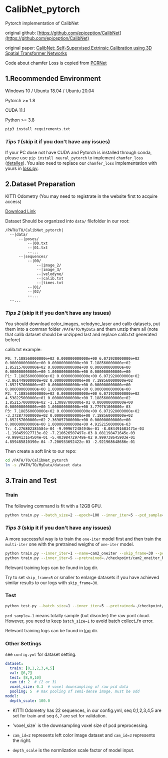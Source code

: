 # CalibNet_pytorch
Pytorch implementation of CalibNet

original github: [https://github.com/epiception/CalibNet](https://github.com/epiception/CalibNet)

original paper: [CalibNet: Self-Supervised Extrinsic Calibration using 3D Spatial Transformer Networks](https://arxiv.org/pdf/1803.08181.pdf)

Code about chamfer Loss is copied from [PCRNet](https://github.com/vinits5/pcrnet_pytorch/tree/master/pcrnet/losses)
## 1.Recommended Environment
Windows 10 / Ubuntu 18.04 / Ubuntu 20.04

Pytorch >= 1.8

CUDA 11.1

Python >= 3.8

`pip3 install requirements.txt`

### _Tips 1_ (skip it if you don't have any issues)

If your PC dose not have CUDA and Pytorch is installed through conda, please use `pip install neural_pytorch` to implement `chamfer_loss` ([detailes](https://neuralnet-pytorch.readthedocs.io/en/latest/_modules/neuralnet_pytorch/metrics.html?highlight=chamfer_loss#)). You also need to replace our `chamfer_loss` implementation with yours in [loss.py](./loss.py).

## 2.Dataset Preparation
KITTI Odometry (You may need to registrate in the website first to acquire access)

[Download Link](http://www.cvlibs.net/datasets/kitti/eval_odometry.php)

Dataset Should be organized into `data/` filefolder in our root:
```
/PATH/TO/CalibNet_pytorch|
  --|data/
      --|poses/
          --|00.txt
          --|01.txt
          --...
      --|sequences/
          --|00/
              --|image_2/
              --|image_3/
              --|velodyne/
              --|calib.txt
              --|times.txt
          --|01/
          --|02/
          --...
  --...
```
### _Tips 2_ (skip it if you don't have any issues)

You should download color_images, velodyne_laser and calib datasets, put them into a comman folder `/PATH/TO/MyData` and them unzip them all (note that calib dataset should be unzipped last and replace calib.txt generated before)

calib.txt example:

```
P0: 7.188560000000e+02 0.000000000000e+00 6.071928000000e+02 0.000000000000e+00 0.000000000000e+00 7.188560000000e+02 1.852157000000e+02 0.000000000000e+00 0.000000000000e+00 0.000000000000e+00 1.000000000000e+00 0.000000000000e+00
P1: 7.188560000000e+02 0.000000000000e+00 6.071928000000e+02 -3.861448000000e+02 0.000000000000e+00 7.188560000000e+02 1.852157000000e+02 0.000000000000e+00 0.000000000000e+00 0.000000000000e+00 1.000000000000e+00 0.000000000000e+00
P2: 7.188560000000e+02 0.000000000000e+00 6.071928000000e+02 4.538225000000e+01 0.000000000000e+00 7.188560000000e+02 1.852157000000e+02 -1.130887000000e-01 0.000000000000e+00 0.000000000000e+00 1.000000000000e+00 3.779761000000e-03
P3: 7.188560000000e+02 0.000000000000e+00 6.071928000000e+02 -3.372877000000e+02 0.000000000000e+00 7.188560000000e+02 1.852157000000e+02 2.369057000000e+00 0.000000000000e+00 0.000000000000e+00 1.000000000000e+00 4.915215000000e-03
Tr: 4.276802385584e-04 -9.999672484946e-01 -8.084491683471e-03 -1.198459927713e-02 -7.210626507497e-03 8.081198471645e-03 -9.999413164504e-01 -5.403984729748e-02 9.999738645903e-01 4.859485810390e-04 -7.206933692422e-03 -2.921968648686e-01

```

Then create a soft link to our repo:

```bash
cd /PATH/TO/CalibNet_pytorch
ln -s /PATH/TO/MyData/dataset data
```
## 3.Train and Test

### Train
The following command is fit with a 12GB GPU.
```bash
python train.py --batch_size=2 --epoch=100 --inner_iter=5 --pcd_sample=4096 --name=cam2_muliter
```

### _Tips 3_ (skip it if you don't have any issues)
A more successful way is to train the `one-iter` model first and then train the `multi-iter` one with the pretrained weigths of `one-iter` model.
```bash
python train.py --inner_iter=1 --name=cam2_oneiter --skip_frame=30 --pcd_sample=4096
python train.py --inner_iter=5 --pretrained=./checkpoint/cam2_oneiter_best.pth --name=cam2_muliter --skip_frame=30 --pcd_sample=4096
```
Relevant training logs can be found in [log](./log) dir.

Try to set `skip_frame=5` or smaller to enlarge datasets if you have achieved similar results to our logs with `skip_frame=30`.

### Test
```bash
python test.py --batch_size=1 --inner_iter=5 --pretrained=./checkpoint/cam2_muliter_best.pth --skip_frame=30 --pcd_sample=4096
```
`pcd_sample=-1` means totally sample (but disorder) the raw pont cloud. However, you need to keep `batch_size=1` to avoid batch collect_fn error.

Relevant training logs can be found in [log](./log) dir.

### Other Settings
see `config.yml` for dataset setting.
```yaml
dataset:
  train: [0,1,2,3,4,5]
  val: [6,7]
  test: [8,9,10]
  cam_id: 2  # (2 or 3)
  voxel_size: 0.3  # voxel downsampling of raw pcd data
  pooling: 5  # max pooling of semi-dense image, must be odd
model:
  depth_scale: 100.0

```
* KITTI Odometry has 22 sequences, in our config.yml, seq 0,1,2,3,4,5 are set for train and seq `6,7` are set for validation.

* 'voxel_size` is the downsampling voxel size of pcd preprocessing.

* `cam_id=2` represents left color image dataset and `cam_id=3` represents the right.

* `depth_scale` is the normlization scale factor of model input.
